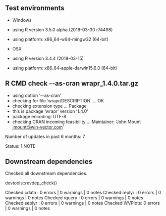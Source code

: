 


## Test environments

  * Windows
  * using R version 3.5.0 alpha (2018-03-30 r74498)
  * using platform: x86_64-w64-mingw32 (64-bit)

  * OSX 
  * using R version 3.4.4 (2018-03-15)
  * using platform: x86_64-apple-darwin15.6.0 (64-bit)


## R CMD check --as-cran wrapr_1.4.0.tar.gz 

  * using option ‘--as-cran’
  * checking for file ‘wrapr/DESCRIPTION’ ... OK
  * checking extension type ... Package
  * this is package ‘wrapr’ version ‘1.4.0’
  * package encoding: UTF-8
  * checking CRAN incoming feasibility ...
  Maintainer: ‘John Mount <jmount@win-vector.com>’

  Number of updates in past 6 months: 7
  
  Status: 1 NOTE

## Downstream dependencies

  Checked all downstream dependencies.

  devtools::revdep_check()

  Checked cdata  : 0 errors | 0 warnings | 0 notes
  Checked replyr : 0 errors | 0 warnings | 0 notes
  Checked rquery : 0 errors | 0 warnings | 0 notes
  Checked seplyr : 0 errors | 0 warnings | 0 notes
  Checked WVPlots: 0 errors | 0 warnings | 0 notes
